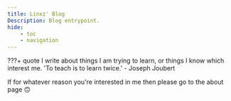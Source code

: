 ```yaml
---
title: Linxz' Blog
Description: Blog entrypoint.
hide:
    - toc
    - navigation
---
```


???+ quote 
    I write about things I am trying to learn, or things I know which interest me. 'To teach is to learn twice.' - Joseph Joubert 


If for whatever reason you're interested in me then please go to the about page :upside_down_face:
